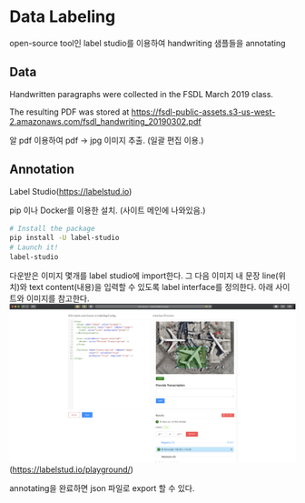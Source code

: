 # Data Labeling
open-source tool인 label studio를 이용하여 handwriting 샘플들을 annotating

## Data
Handwritten paragraphs were collected in the FSDL March 2019 class.

The resulting PDF was stored at https://fsdl-public-assets.s3-us-west-2.amazonaws.com/fsdl_handwriting_20190302.pdf

알 pdf 이용하여 pdf -> jpg 이미지 추출. (일괄 편집 이용.)

## Annotation

Label Studio(https://labelstud.io)

pip 이나 Docker를 이용한 설치. (사이트 메인에 나와있음.)

```sh
# Install the package
pip install -U label-studio
# Launch it!
label-studio
```

다운받은 이미지 몇개를 label studio에 import한다.
그 다음 이미지 내 문장 line(위치)와 text content(내용)을 입력할 수 있도록 label interface를 정의한다. 아래 사이트와 이미지를 참고한다.
![annotation interface](./annotation_interface.png)
(https://labelstud.io/playground/)
 
annotating을 완료하면 json 파일로 export 할 수 있다.




